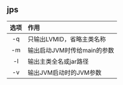 jps
---

|选项|作用|
|:-:|:-|
|-q|只输出LVMID，省略主类名称|
|-m|输出启动JVM时传给main的参数|
|-l|输出主类全名或jar路径|
|-v|输出JVM启动时的JVM参数|
